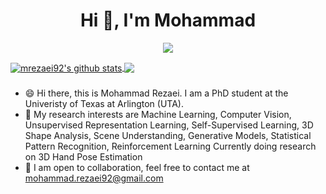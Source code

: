 <h1 align="center">Hi 👋, I'm Mohammad</h1>

<p align="center"> 
  <img src="https://profile-counter.glitch.me/mrezaei92/count.svg" />
</p>

<a href="https://github.com/mrezaei92">
  <img align="center" src="https://github-readme-stats-teal.vercel.app/api?username=mrezaei92&show_icons=truet&include_all_commits=True&hide=contribs" alt="mrezaei92's github stats" />
</a>

<a href="https://github.com/mrezaei92">
  <!-- Change the `github-readme-stats.anuraghazra1.vercel.app` to `github-readme-stats.vercel.app`  -->
  <img align="center" src="https://github-readme-stats-teal.vercel.app/api/top-langs/?username=mrezaei92&layout=compact" />
</a>

###
- 😄 Hi there, this is Mohammad Rezaei. I am a PhD student at the Univeristy of Texas at Arlington (UTA).
- 🔭 My research interests are Machine Learning, Computer Vision, Unsupervised Representation Learning, Self-Supervised Learning, 3D Shape Analysis, Scene Understanding, Generative Models, Statistical Pattern Recognition, Reinforcement Learning
Currently doing research on 3D Hand Pose Estimation
- 👯 I am open to collaboration, feel free to contact me at mohammad.rezaei92@gmail.com

 
